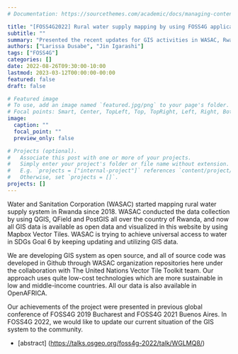 ```yaml
---
# Documentation: https://sourcethemes.com/academic/docs/managing-content/

title: "[FOSS4G2022] Rural water supply mapping by using FOSS4G application in Rwanda"
subtitle: ""
summary: "Presented the recent updates for GIS activities in WASAC, Rwanda"
authors: ["Larissa Dusabe", "Jin Igarashi"]
tags: ["FOSS4G"]
categories: []
date: 2022-08-26T09:30:00-10:00
lastmod: 2023-03-12T00:00:00-00:00
featured: false
draft: false

# Featured image
# To use, add an image named `featured.jpg/png` to your page's folder.
# Focal points: Smart, Center, TopLeft, Top, TopRight, Left, Right, BottomLeft, Bottom, BottomRight.
image:
  caption: ""
  focal_point: ""
  preview_only: false

# Projects (optional).
#   Associate this post with one or more of your projects.
#   Simply enter your project's folder or file name without extension.
#   E.g. `projects = ["internal-project"]` references `content/project/deep-learning/index.md`.
#   Otherwise, set `projects = []`.
projects: []
---
```


Water and Sanitation Corporation (WASAC) started mapping rural water supply system in Rwanda since 2018. WASAC conducted the data collection by using QGIS, QField and PostGIS all over the country of Rwanda, and now all GIS data is available as open data and visualized in this website by using Mapbox Vector Tiles. WASAC is trying to achieve universal access to water in SDGs Goal 6 by keeping updating and utilizing GIS data.

We are developing GIS system as open source, and all of source code was developed in Github through WASAC organization repositories here under the collaboration with The United Nations Vector Tile Toolkit team. Our approach uses quite low-cost technologies which are more sustainable in low and middle-income countries. All our data is also available in OpenAFRICA.

Our achievements of the project were presented in previous global conference of FOSS4G 2019 Bucharest and FOSS4G 2021 Buenos Aires. In FOSS4G 2022, we would like to update our current situation of the GIS system to the community.

- [abstract] (https://talks.osgeo.org/foss4g-2022/talk/WGLMQ8/)
